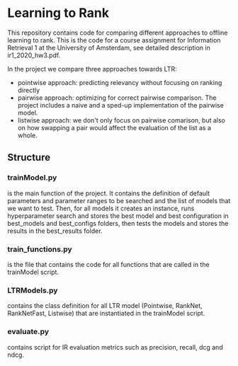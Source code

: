 # Learning to Rank
This repository contains code for comparing different approaches to offline learning to rank. This is the code for a course assignment for Information Retrieval 1 at the University of Amsterdam, see detailed description in ir1_2020_hw3.pdf.

In the project we compare three approaches towards LTR:

* pointwise approach: predicting relevancy without focusing on ranking directly
* pairwise approach: optimizing for correct pairwise comparison. The project includes a naive and a sped-up implementation of the pairwise model.
* listwise approach: we don't only focus on pairwise comarison, but also on how swapping a pair would affect the evaluation of the list as a whole.

## Structure
### trainModel.py
is the main function of the project. It contains the definition of default parameters and parameter ranges to be searched and the list of models that we want to test. Then, for all models it creates an instance, runs hyperparameter search and stores the best model and best configuration in best_models and best_configs folders, then tests the models and stores the results in the best_results folder. 

### train_functions.py
is the file that contains the code for all functions that are called in the trainModel script.

### LTRModels.py
contains the class definition for all LTR model (Pointwise, RankNet, RankNetFast, Listwise) that are instantiated in the trainModel script.

### evaluate.py
contains script for IR evaluation metrics such as precision, recall, dcg and ndcg.